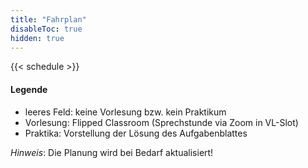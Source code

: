 ```yaml
---
title: "Fahrplan"
disableToc: true
hidden: true
---
```



{{< schedule >}}


#### Legende

*   leeres Feld: keine Vorlesung bzw. kein Praktikum
*   Vorlesung: Flipped Classroom (Sprechstunde via Zoom in VL-Slot)
*   Praktika: Vorstellung der Lösung des Aufgabenblattes

*Hinweis*: Die Planung wird bei Bedarf aktualisiert!
